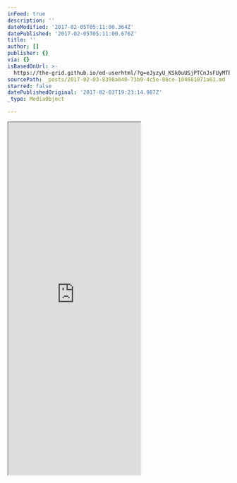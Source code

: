 ```yaml
---
inFeed: true
description: ''
dateModified: '2017-02-05T05:11:00.364Z'
datePublished: '2017-02-05T05:11:00.676Z'
title: ''
author: []
publisher: {}
via: {}
isBasedOnUrl: >-
  https://the-grid.github.io/ed-userhtml/?g=eJyzyU_KSk0uUSjPTCnJsFUyMTBQUshIzUzPKLFVMgWyUxJLEm2VkvLzs3MTi7L1isvTlOxs9CGa7ABjiBP1
sourcePath: _posts/2017-02-03-8398a040-73b9-4c5e-86ce-104681071a61.md
starred: false
datePublishedOriginal: '2017-02-03T19:23:14.987Z'
_type: MediaObject

---
```

<iframe src="https://the-grid.github.io/ed-userhtml/?g=eJx1zjESwiAQQNGeUzDM2GaxciQknQchsAk4IBlYJbm9Rmu7X_zi6Sm7nVfaIw4iv7DMMTflg3P46MXImM7THS39W3gLjrziZylPPfcYFk-KX6RcNyGYM2QG4YnWqgCKaUugzuYELccZrZPXbyU09VkQkqmEBW6bSWvEzlOKH4KGH-HAwMEd30WmPgk" height="800" style=""></iframe>